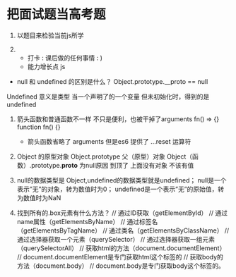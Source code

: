 # 把面试题当高考题
 1. 以题目来检验当前js所学 


 2. 
    - 打卡 : 课后做的任何事情 : )
    - 能力增长点
        js


- null   和  undefined  的区别是什么？
  Object.prototype.__proto == null 

 Undefined 意义是类型  当一个声明了的一个变量  但未初始化时，得到的是 undefined
 1. 箭头函数和普通函数不一样 不只是便利，也被干掉了arguments
      fn() => {}  
      function fn() {}
      - 箭头函数省略了 arguments  但是es6 提供了 ...reset 运算符

 2. Object 的原型对象
    Object.prototype
    父（原型）对象
    Object（函数）.prototype.__proto__ 
     为null原因  到顶了  上面没有对象  不该有值

 3. null的数据类型是 Object,undefined的数据类型就是undefined；
    null是一个表示”无”的对象，转为数值时为0；
    undefined是一个表示”无”的原始值，转为数值时为NaN


 4.  找到所有的.box元素有什么方法？
            // 通过ID获取（getElementById）
            // 通过name属性（getElementsByName）
            // 通过标签名（getElementsByTagName）
            // 通过类名（getElementsByClassName）
           // 通过选择器获取一个元素（querySelector）
           // 通过选择器获取一组元素（querySelectorAll）
           // 获取html的方法（document.documentElement）
           // document.documentElement是专门获取html这个标签的
           // 获取body的方法（document.body）
           // document.body是专门获取body这个标签的。

